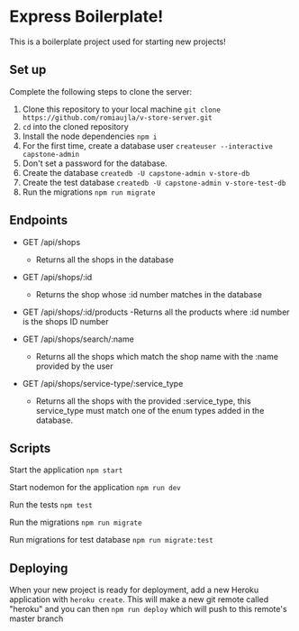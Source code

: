 # Express Boilerplate!

This is a boilerplate project used for starting new projects!

## Set up

Complete the following steps to clone the server:

1. Clone this repository to your local machine `git clone https://github.com/romiaujla/v-store-server.git`
2. `cd` into the cloned repository
4. Install the node dependencies `npm i`
5. For the first time, create a database user `createuser --interactive capstone-admin`
6. Don't set a password for the database.
7. Create the database `createdb -U capstone-admin v-store-db`
8. Create the test database `createdb -U capstone-admin v-store-test-db`
9. Run the migrations `npm run migrate`


## Endpoints
- GET /api/shops
    - Returns all the shops in the database

- GET /api/shops/:id
    - Returns the shop whose :id number matches in the database

- GET /api/shops/:id/products
    -Returns all the products where :id number is the shops ID number

- GET /api/shops/search/:name
    - Returns all the shops which match the shop name with the :name provided by the user

- GET /api/shops/service-type/:service_type
    - Returns all the shops with the provided :service_type, this service_type must match one of the enum types added in the database.


## Scripts

Start the application `npm start`

Start nodemon for the application `npm run dev`

Run the tests `npm test`

Run the migrations `npm run migrate`

Run migrations for test database `npm run migrate:test`

## Deploying

When your new project is ready for deployment, add a new Heroku application with `heroku create`. This will make a new git remote called "heroku" and you can then `npm run deploy` which will push to this remote's master branch
